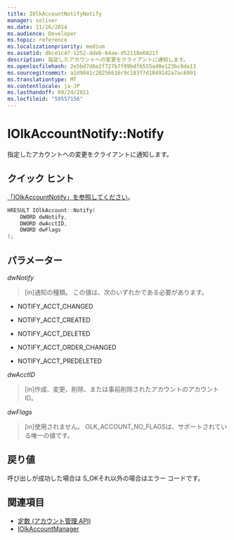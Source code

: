 ```yaml
---
title: IOlkAccountNotifyNotify
manager: soliver
ms.date: 11/16/2014
ms.audience: Developer
ms.topic: reference
ms.localizationpriority: medium
ms.assetid: dbce1c47-1252-ddeb-64ae-d52118e6821f
description: 指定したアカウントへの変更をクライアントに通知します。
ms.openlocfilehash: 2e5bd7d6e2f727b7f89bdf6555ad8e123bc8da13
ms.sourcegitcommit: a1d9041c20256616c9c183f7d1049142a7ac6991
ms.translationtype: MT
ms.contentlocale: ja-JP
ms.lasthandoff: 09/24/2021
ms.locfileid: "59557156"
---
```

# <a name="iolkaccountnotifynotify"></a>IOlkAccountNotify::Notify

指定したアカウントへの変更をクライアントに通知します。
  
## <a name="quick-info"></a>クイック ヒント

[「IOlkAccountNotify」を参照してください](iolkaccountnotify.md)。
  
```cpp
HRESULT IOlkAccount::Notify(  
    DWORD dwNotify, 
    DWORD dwAcctID, 
    DWORD dwFlags 
);

```

## <a name="parameters"></a>パラメーター

_dwNotify_
  
> [in]通知の種類。 この値は、次のいずれかである必要があります。
    
   - NOTIFY_ACCT_CHANGED 
    
   - NOTIFY_ACCT_CREATED 
    
   - NOTIFY_ACCT_DELETED
    
   - NOTIFY_ACCT_ORDER_CHANGED 
    
   - NOTIFY_ACCT_PREDELETED 
    
 _dwAcctID_
  
> [in]作成、変更、削除、または事前削除されたアカウントのアカウント ID。
    
 _dwFlags_
  
>  [in]使用されません。 OLK_ACCOUNT_NO_FLAGSは、サポートされている唯一の値です。 
    
## <a name="return-values"></a>戻り値

呼び出しが成功した場合は S_OKそれ以外の場合はエラー コードです。
  
## <a name="see-also"></a>関連項目

- [定数 (アカウント管理 API)](constants-account-management-api.md)  
- [IOlkAccountManager](iolkaccountmanager.md)

